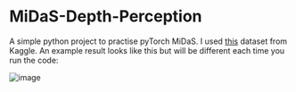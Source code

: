 # MiDaS-Depth-Perception

A simple python project to practise pyTorch MiDaS. I used [this](https://www.kaggle.com/datasets/chetankv/dogs-cats-images) dataset from Kaggle. An example result looks like this but will be different each time you run the code:

![image](https://github.com/ilayd-a/MiDaS-Depth-Perception/assets/66847423/9616985f-f35f-4242-81bf-3bc40da7edbd)
